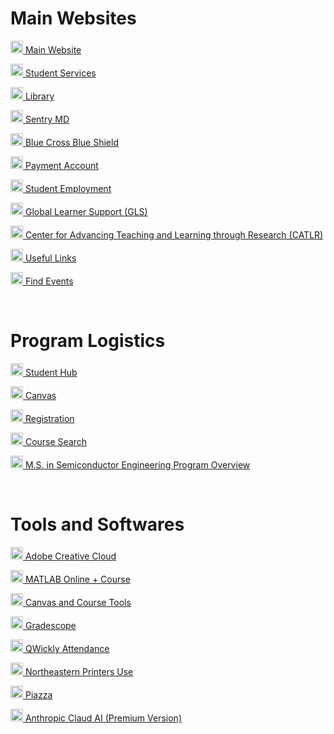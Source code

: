 # Main Websites
<p><img src="https://clipground.com/images/northeastern-university-logo-clipart-2.png" width="20" height="20"><a href="https://coe.northeastern.edu/academic-programs/ms-scde/" target="_blank"> Main Website</a></p>
<p><img src="https://clipground.com/images/northeastern-university-logo-clipart-2.png" width="20" height="20"><a href="https://service.northeastern.edu/appointments" target="_blank"> Student Services</a></p>
<p><img src="https://clipground.com/images/northeastern-university-logo-clipart-2.png" width="20" height="20"><a href="https://library.northeastern.edu/" target="_blank"> Library</a></p>
<p><img src="https://clipground.com/images/northeastern-university-logo-clipart-2.png" width="20" height="20"><a href="https://mysentrymd.com/SAML/SP/Login/NU" target="_blank"> Sentry MD</a></p>
<p><img src="https://clipground.com/images/northeastern-university-logo-clipart-2.png" width="20" height="20"><a href="https://member.bluecrossma.com/home" target="_blank"> Blue Cross Blue Shield</a></p>
<p><img src="https://clipground.com/images/northeastern-university-logo-clipart-2.png" width="20" height="20"><a href="https://northeastern.myflywire.com/accountSummary" target="_blank"> Payment Account</a></p>
<p><img src="https://clipground.com/images/northeastern-university-logo-clipart-2.png" width="20" height="20"><a href="https://studentemployment.northeastern.edu/" target="_blank"> Student Employment</a></p>
<p><img src="https://clipground.com/images/northeastern-university-logo-clipart-2.png" width="20" height="20"><a href="https://gls.northeastern.edu/" target="_blank"> Global Learner Support (GLS)</a></p>
<p><img src="https://clipground.com/images/northeastern-university-logo-clipart-2.png" width="20" height="20"><a href="https://learning.northeastern.edu/" target="_blank"> Center for Advancing Teaching and Learning through Research (CATLR)</a></p>
<p><img src="https://clipground.com/images/northeastern-university-logo-clipart-2.png" width="20" height="20"><a href="https://www.husker.nu/" target="_blank"> Useful Links</a></p>
<p><img src="https://clipground.com/images/northeastern-university-logo-clipart-2.png" width="20" height="20"><a href="https://neu.campuslabs.com/engage/" target="_blank"> Find Events</a></p>

<br>

# Program Logistics
<p><img src="https://clipground.com/images/northeastern-university-logo-clipart-2.png" width="20" height="20"><a href="https://student.me.northeastern.edu/" target="_blank"> Student Hub</a></p>
<p><img src="https://clipground.com/images/northeastern-university-logo-clipart-2.png" width="20" height="20"><a href="https://northeastern.instructure.com/" target="_blank"> Canvas</a></p>
<p><img src="https://clipground.com/images/northeastern-university-logo-clipart-2.png" width="20" height="20"><a href="https://nubanner.neu.edu/StudentRegistrationSsb/ssb/registration" target="_blank"> Registration</a></p>
<p><img src="https://clipground.com/images/northeastern-university-logo-clipart-2.png" width="20" height="20"><a href="https://searchneu.com/NEU" target="_blank"> Course Search</a></p>
<p><img src="https://clipground.com/images/northeastern-university-logo-clipart-2.png" width="20" height="20"><a href="https://dantevasudevan.github.io/docs/Graduate_Program.pdf" target="_blank"> M.S. in Semiconductor Engineering Program Overview</a></p>

<br>

# Tools and Softwares

<p><img src="https://i.ibb.co/6cy2pQ4c/Screenshot-2025-08-31-170731.png" width="20" height="20"><a href="https://adobe.northeastern.edu/" target="_blank"> Adobe Creative Cloud</a></p>
<p><img src="https://external-content.duckduckgo.com/iu/?u=https%3A%2F%2Flogonoid.com%2Fimages%2Fmatlab-logo.png&f=1&nofb=1&ipt=34c565db809814413dedf80b5f802275a74f75ed7a54012153432eac8578aee0" width="20" height="20"><a href="https://matlab.mathworks.com/" target="_blank"> MATLAB Online + Course</a></p>
<p><img src="https://external-content.duckduckgo.com/iu/?u=https%3A%2F%2Fteachwell.auckland.ac.nz%2Ffiles%2F2022%2F08%2Fcanvas-by-instructure-logo-2.png&f=1&nofb=1&ipt=e32fb29ee369396c606f6c876780526355b3a19af82b17fe59a9489332f11c94" width="20" height="20"><a href="https://northeastern.instructure.com/courses/186200/pages/canvas-integrated-tools?module_item_id=11986719" target="_blank"> Canvas and Course Tools</a></p>
<p><img src="https://external-content.duckduckgo.com/iu/?u=https%3A%2F%2Fdtei.uci.edu%2Ffiles%2F2021%2F10%2FGradescope.png&f=1&nofb=1&ipt=27903ff970674ec215b2b64c93b39b324066e95db35fd45a4c17d3f907e598ae" width="20" height="20"><a href="https://www.gradescope.com/account" target="_blank"> Gradescope</a></p>
<p><img src="https://external-content.duckduckgo.com/iu/?u=https%3A%2F%2Fmedia.licdn.com%2Fdms%2Fimage%2Fv2%2FD4E0BAQHZAI7IrlTitg%2Fcompany-logo_200_200%2Fcompany-logo_200_200%2F0%2F1720036227463%2Fqwickly_logo%3Fe%3D2147483647%26v%3Dbeta%26t%3D7iPkCLrfUKz53yPywX7LBZRSN-emxguv-_VmvXbpmFU&f=1&nofb=1&ipt=a9361729addb88ad810803eab2a7963a79f0505017a3945bdf44d3e1011e6ed4" width="20" height="20"><a href="https://northeastern.instructure.com/courses/186200/external_tools/31006?display=borderless" target="_blank"> QWickly Attendance</a></p>
<p><img src="https://external-content.duckduckgo.com/iu/?u=https%3A%2F%2Fshmector.com%2F_ph%2F12%2F40812526.png&f=1&nofb=1&ipt=45aed1451c9dec5e6d32a94c7a07f53ca69980bfcdb1498878fc9f8e80b58cd2" width="20" height="20"><a href="https://papercut.northeastern.edu/app?service=page/UserSummary" target="_blank"> Northeastern Printers Use</a></p>
<p><img src="https://play-lh.googleusercontent.com/ZuRcHP9LIf2JhP-jo9l2p-zphKsM7c4UYFcmBEgo1VGpglLGVQsdh0ebXkpeeLPQ5eQ=w480-h960" width="20" height="20"><a href="https://piazza.com/northeastern" target="_blank"> Piazza</a></p>
<p><img src="https://external-content.duckduckgo.com/iu/?u=https%3A%2F%2Ffreepnglogo.com%2Fimages%2Fall_img%2Fclaude-ai-icon-65aa.png&f=1&nofb=1&ipt=73a89d06c667803e1b5f84d4b9aa719324b29261f69b5309ea9135bacdac546c" width="20" height="20"><a href="https://claude.ai/new" target="_blank"> Anthropic Claud AI (Premium Version)</a></p>